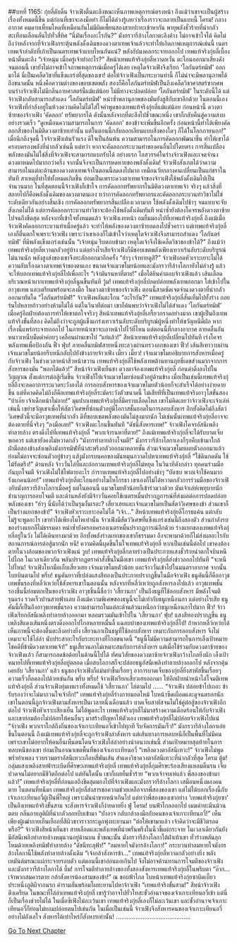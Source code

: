 ##บทที่ 1165: กุ่ยลี่ดับดิ้น
จ้าวเฟิงตื่นตะลึงขณะเห็นภาพเหตุการณ์ตรงหน้า ถึงแม้ว่าเขาจะเป็นผู้สร้างเรื่องทั้งหมดนี้ขึ้น แต่ก่อนที่เขาจะลงมือทำ ก็ไม่ได้ล่วงรู้เลยว่าเรื่องราวจะกลายเป็นแบบนี้
โครม!
กลางอากาศ คมดาบเหี้ยมโหดที่เหมือนกันไม่มีผิดเพี้ยนสองสายปะทะเข้าหากัน พายุพลังชั่วร้ายที่น่ากลัวสะเทือนเลือนลั่นไปทั่วสี่ทิศ
“นี่มันเรื่องอะไรกัน?”
มังกรวารีล้างโลกาตะลึงค้าง ไม่อาจเข้าใจได้
คิดไม่ถึงว่าหลังจากที่จ้าวเฟิงกระตุ้นพลังดั้งเดิมของดวงตาเทพเจ้าแล้วจะทำให้เกิดภาพเหตุการณ์เช่นนี้
เนตรเทพเจ้าลำดับที่เก้าเป็นเนตรเทพเจ้าแบบไหนกันแน่?
พลังอัปมงคลกระจายออกไป เทพแท้จริงกุ่ยลี่เบื้องหน้าตื่นตะลึง
“เจ้าหนุ่ม เมื่อครู่เจ้าทำอะไร?”
สีหน้าเทพแท้จริงกุ่ยลี่หวาดหวั่น ตะโกนออกมาเสียงดัง
จนตอนนี้ เขายังไม่อาจเข้าใจภาพเหตุการณ์เมื่อครู่ได้เลย เหตุใดจ้าวเฟิงจึงเรียก ‘โลกันตร์ทมิฬ’ ออกมาได้ นี่เป็นเคล็ดวิชาที่แข็งแกร่งที่สุดของเขา!
ต่อให้จ้าวเฟิงเป็นกระบวนท่านี้ ก็ไม่น่าจะมีพลานุภาพได้ถึงขนาดนั้น หนึ่งคือความต่างของขอบเขตพลัง สองก็คือโลกันตร์ทมิฬเป็นถึงเคล็ดวิชาศาสตร์ซากศพ บนร่างจ้าวเฟิงไม่มีกลิ่นอายศาสตร์นี้แม้แต่น้อย ไม่มีทางจะปลดปล่อย ‘โลกันตร์ทมิฬ’ ในระดับนี้ได้
แต่จ้าวเฟิงกลับสามารถสำแดง ‘โลกันตร์ทมิฬ’ หนำซ้ำพลานุภาพของมันยังสูสีกับเขาอีกด้วย
ในตอนนี้เอง จ้าวเฟิงที่กำลังอยู่ในห้วงความคิดไม่ได้ใส่ใจคำพูดของเทพแท้จริงกุ่ยลี่แม้แต่น้อย
ก่อนหน้านี้ ดวงตาซ้ายของจ้าวเฟิง ‘คัดลอก’ ทรัพยากรได้ ดังนั้นหลังจากที่ตะลึงไปชั่วขณะหนึ่ง เขาก็กลับคืนสู่ความสงบอย่างรวดเร็ว
“ดูเหมือนความสามารถในการ ‘คัดลอก’ ของข้าจะเพิ่มขึ้นอีกครั้ง ก่อนหน้านี้ทำได้เพียงคัดลอกสิ่งของในมิติดวงตาซ้ายเท่านั้น แต่ในตอนนี้กลับลอกเลียนแบบสิ่งของใดๆ ก็ได้ในโลกภายนอก!”
เมื่อนึกถึงจุดนี้ ใจจ้าวเฟิงเต้นรัวแรง ดีใจเป็นล้นพ้น
ความสามารถในการคัดลอกพัฒนาขึ้น ทำให้เขาได้ครอบครองพลังที่น่ากลัวเช่นนี้
แต่ทว่า หากจะคัดลอกกระบวนท่าของคนอื่นไปโดยตรง การสิ้นเปลืองพลังของมันไม่ใช่สิ่งที่จ้าวเฟิงจะสามารถแบกรับได้
อย่างแรก ไอสวรรค์ในร่างจ้าวเฟิงและเจตจำนงดวงตาหมดไปมากกว่าครึ่ง จากนั้นจึงจะเป็นการหดหายของพลังดั้งเดิม!
จ้าวเฟิงสังเกตได้ว่าความสามารถในแต่ละด้านของดวงตาเทพเจ้าในตอนนี้ลดลงไปมาก เหมือนวัยกลางคนเปลี่ยนเป็นแก่ชราในทันที
สาเหตุที่ทำให้ทั้งหมดเกิดขึ้น ย่อมเป็นเพราะดวงตาเทพเจ้าของจ้าวเฟิงใช้พลังดั้งเดิมไปเป็นจำนวนมาก
ในที่สุดตอนนี้จ้าวเฟิงก็เข้าใจ การคัดลอกทรัพยากรในมิติดวงตาเทพเจ้า จริงๆ แล้วสิ่งที่สลายไปก็คือพลังดั้งเดิมของดวงตาตนเอง
ทว่าการคัดลอกทรัพยากรและคัดลอกกระบวนท่าวิชาไม่ใช่ระดับเดียวกันอย่างสิ้นเชิง การคัดลอกทรัพยากรสิ้นเปลืองเวลามาก ใช้พลังดั้งเดิมไปช้าๆ จนแทบจะจับสังเกตไม่ได้
แต่การคัดลอกกระบวนท่าวิชาจะต้องใช้พลังดั้งเดิมทันที หนำซ้ำยังต้องโคจรพลังดวงตาซ้ายไปจนถึงขีดสุด
หลังจากที่เข้าใจทั้งหมดแล้ว จ้าวเฟิงเงยหน้า อมยิ้มมองไปที่เทพแท้จริงกุ่ยลี่
ถึงแม้เมื่อจ้าวเฟิงคัดลอกกระบวนท่าเมื่อครู่แล้ว จะทำให้พลังของดวงตาซ้ายลดลงไปชั่วคราว แต่เทพแท้จริงกุ่ยลี่เองก็ตื่นตกใจเพราะจ้าวเฟิง
เพราะว่าเขาเองก็ไม่เข้าใจว่าเหตุใดจ้าวเฟิงจึงสามารถสำแดง ‘โลกันตร์ทมิฬ’ ที่มีพลังแข็งแกร่งเช่นนั้น
“เจ้าหนุ่ม รีบตอบข้ามา เหตุใดเจ้าจึงใช้เคล็ดวิชาของข้าได้?”
ถึงแม้ว่าเทพแท้จริงกุ่ยลี่หวาดกลัวอยู่บ้าง แต่อย่างไรเสียจ้าวเฟิงก็มีขอบเขตพลังเพียงเทวาเร้นลับระดับบริบูรณ์ ไม่นานนัก พลังสูงส่งของเขาจึงทะลักออกมาอีกครั้ง
“ฮ่าๆ เจ้าทายดูสิ?”
จ้าวเฟิงอดหัวเราะเยาะไม่ได้ ความลับเรื่องดวงตาเทพเจ้าของตนเอง ขนาดเจ้าแมวขโมยน้อยและมังกรวารีล้างโลกายังไม่ล่วงรู้ แล้วจะให้บอกเทพแท้จริงกุ่ยลี่ไปเพื่ออะไร
“เจ้ามันรนหาที่ตาย!”
เมื่อได้ยินคำตอบจ้าวเฟิงแล้ว เส้นเลือดบริเวณหน้าผากเทพแท้จริงกุ่ยลี่นูนขึ้นทันที
วู้ม!
เทพแท้จริงกุ่ยลี่ปลดปล่อยพลังเทพออกมา ใส่เข้าไปในอาวุธเทพ และเตรียมพร้อมจะลงมือ
ในดวงตาซ้ายของจ้าวเฟิง ตอนนี้สาดซัดเจตจำนงดวงตาที่น่ากลัวออกมาทันใด
“โลกันตร์ทมิฬ!”
จ้าวเฟิงพลันตะโกน
“อะไรกัน?”
เทพแท้จริงกุ่ยลี่สั่นเทิ้มไปทั้งร่าง ถอยร่นไปหลายก้าวอย่างห้ามไม่ได้
แต่ในวินาทีต่อมา เขาก็ค้นพบว่าจ้าวเฟิงไม่ได้สำแดง ‘โลกันตร์ทมิฬ’ เมื่อครู่อีกฝ่ายต้องการทำให้เขาตกใจจริงๆ
สีหน้าเทพแท้จริงกุ่ยลี่เกรี้ยวกราดอย่างมาก เขาผู้เป็นถึงเทพแท้จริงขั้นที่สอง คิดไม่ถึงว่าจะถูกผู้แข็งแกร่งเทวาเร้นลับระดับบริบูรณ์ผู้หนึ่งทำให้ขวัญหนีดีฝ่อ หากเรื่องนี้แพร่กระจายออกไป ในภายหน้าเขาจะเอาหน้าไปไว้ที่ไหน
แต่ตอนนี้ที่กลางอากาศ ลายคลื่นอันหนาวเหน็บมืดดำค่อยๆ เคลื่อนผ่านเขาไป
“แย่แล้ว!”
สีหน้าเทพแท้จริงกุ่ยลี่เปลี่ยนไปทันที เร่งโคจรพลังเทพเพื่อป้องกัน
ฟิ้ว ฟุ่บ!
ลายคลื่นทมิฬสายหนึ่งทะลวงผ่านทรวงอกของเขา
ฟิ้ว!
เส้นสีเทาวาบผ่าน เจ้าแมวขโมยน้อยรีบหนีกลับไปยังข้างกายจ้าวเฟิง
เมี้ยว เมี้ยว!
เจ้าแมวขโมยอธิบายการสังหารเมื่อครู่กับจ้าวเฟิง ในช่วงเวลาหน้าสิ่วหน้าขวาน เทพแท้จริงกุ่ยลี่ใช้พลังเทพต้านทานฤทธิ์เดชส่วนมากจากการสังหารของมัน
“พอกได้แล้ว!”
สีหน้าจ้าวเฟิงเย็นชา ดวงตาจ้องเทพแท้จริงกุ่ยลี่ ก่อนดำดิ่งลงไปในวิญญาณ
ตั้งแต่การต่อสู้เริ่มขึ้น จ้าวเฟิงก็ให้เจ้าแมวขโมยซ่อนตัวอยู่ด้านข้าง เมื่อเป็นเช่นนี้เทพแท้จริงกุ่ยลี่ถึงจะลดอาการระแวดระวังลงได้ การลอบสังหารของเจ้าแมวขโมยตัวน้อยก็จะสำเร็จได้อย่างง่ายดายขึ้น
แต่ที่คาดคิดไม่ถึงก็คือเทพแท้จริงกุ่ยลี่ระมัดระวังตัวขนาดนี้ ไม่เสียทีที่เป็นเทพแท้จริงอาวุโสขั้นสอง
“บ้าเอ๊ย เจ้าเด็กหน้าไม่อาย!”
มุมปากเทพแท้จริงกุ่ยลี่มีคราบเลือดไหล
เขาไม่คิดเลยว่าจ้าวเฟิงจะเจ้าเล่ห์เช่นนี้ เขย่าขวัญเขาเพื่อให้สัตว์วิเศษที่ซ่อนตัวอยู่มีโอกาสชั้นยอดในการลอบสังหาร
อีกทั้งคิดไม่ถึงสัตว์วิเศษตัวนี้จะมีอาวุธเทพที่น่ากลัว ดีที่ขอบเขตพลังของมันไม่สูงมากนัก ไม่เช่นนั้นเทพแท้จริงกุ่ยลี่อาจจะต้องตายที่นี่จริงๆ
“ลงมือเลย!”
จ้าวเฟิงตะโกนขึ้นทันที
“ดัชนีสังหารเทพ!”
จ้าวเฟิงโคจรอัสนีเพลิงทำลายล้าง ตรงดิ่งไปที่เทพแท้จริงกุ่ยลี่
“พวกเจ้ารนหาที่ตาย!”
ถึงแม้เทพแท้จริงกุ่ยลี่จะได้รับบาดเจ็บพอควร แต่เขายังคงไม่หวาดกลัว
“มังกรทำลายล้างโจมตี!”
มังกรวารีล้างโลกาเองก็รุกคืบเข้ามาใกล้ ฝ่ามือสองข้างส่งเพลิงมังกรทมิฬที่น่าสะพรึงกลัวออกมาหลายชั้น
ส่วนเจ้าแมวขโมยเผยตัวออกมาแล้ว ย่อมไม่อาจจะซ่อนตัวอยู่ข้างๆ แส้งูมังกรบนคอของมันหมุนกวาดไปหาเทพแท้จริงกุ่ยลี่
“ใช้ดินกดดัน ใช้ไม้รัดตรึง!”
ด้านหลัง จ้าววั่นไล่บี้และก่อกวนเทพแท้จริงกุ่ยลี่ไม่หยุด
ในวินาทีดังกล่าว ทุกคนร่วมมือกันบุกโจมตี จ้าวเฟิงไม่ใช้ไพ่ตายอะไร กำราบเทพแท้จริงกุ่ยลี่ไปอย่างช้าๆ
“บัดซบ พวกเจ้าใช้คนมากรังแกคนน้อย!”
เทพแท้จริงกุ่ยลี่ตะโกนอย่างโมโหโกรธา
เขาเองก็ไม่ได้หวาดกลัวการร่วมมือของจ้าวเฟิงกับมังกรวารีล้างโลกาเมื่อครู่
แต่ในตอนนี้ แมวขโมยตัวน้อยก็เข้าร่วมวงด้วย มันเจ้าเล่ห์เพทุบายนัก ชำนาญการลอบโจมตี และด้านหลังยังมีจ้าววั่นคอยใช้เนตรหมื่นปรากฏการณ์ที่ส่งผลต่อการปลดปล่อยพลังของเขา
“ฮ่าๆ นี่นับได้ว่าเป็นรุมงั้นเรอะ? เสี่ยวเฮยและเจ้าแมวขโมยเป็นสัตว์วิเศษของข้า ส่วนเขาก็เป็นร่างแยกของข้า!”
จ้าวเฟิงหัวเราะเยาะอดไม่ได้
“เจ้า…”
สีหน้าเทพแท้จริงกุ่ยลี่โกรธแค้น แต่กลับไม่รู้จะพูดอะไร
เขาทำได้เพียงโมโหเท่านั้น จ้าวเฟิงมีสัตว์วิเศษที่แข็งแกร่งเช่นนี้ถึงสองตัว ส่วนกำลังรบของร่างแยกก็ไม่ธรรมดา หนำซ้ำยังครอบครองเนตรหมื่นปรากฏการณ์อีกด้วย
ร่างแยกของเทพแท้จริงกุ่ยลี่อยู่ในวัง ไม่ได้เดินทางมาด้วย อีกทั้งพลังร่างแยกของเขาก็ธรรมดา ถึงจะพามาด้วยก็ไม่ส่งผลอะไรกับสถานการณ์การต่อสู้มากนัก
หนี!
ความคิดนี้ผุดขึ้นในใจเทพแท้จริงกุ่ยลี่ หากเป็นเช่นนี้ต่อไป เขาคงต้องตายในวงล้อมของพวกจ้าวเฟิงแน่
วูบ!
เทพแท้จริงกุ่ยลี่กลายร่างเป็นประกายแสงชั่วร้ายน่าตกใจบินหนีไปไกล
ในเวลาเดียวกัน พลันปรากฏตราคำสั่งขึ้นในมือเขา เทพแท้จริงกุ่ยลี่ส่งข่าวออกไปทันที
“จะหนีไปไหน!
จ้าวเฟิงโบกมือเก็บเสี่ยวเฮย เจ้าแมวขโมยตัวน้อย และจ้าววั่นเข้าไปในมนตราอากาศ จากนั้นโบยบินตามไป
พรึ่บ!
ธนูคันยาวที่เปล่งแสงสีทองเป็นประกายปรากฏขึ้นในมือจ้าวเฟิง
ธนูคันนี้ก็คืออาวุธเทพชั้นรองที่หลี่ว์เหว่ยใช้สังหารเขาในตอนนั้น หลังจากที่หลี่ว์เหว่ยถูกสังหารลงไปแล้ว อาวุธเทพชั้นรองชิ้นนี้ย่อมตกเป็นของจ้าวเฟิง
อาวุธชิ้นนี้ชื่อว่า ‘เสี้ยวนภา’ เป็นถึงธนูที่ใช้ลอบสังหาร มีพลังโจมตีรุนแรง รวดเร็วปานสายฟ้าแลบ
ถึงแม้ความพิเศษของธนูนี้จะไม่เท่ากับธนูเหนือนภา แต่อย่างไรเสีย ธนูคันนี้ก็เป็นถึงอาวุธเทพชั้นรอง ความสามารถในแต่ละด้านล้วนเหนือกว่าธนูเหนือนภาไปมาก
ฟิ้ว!
จ้าวเฟิงเรียกอัสนีเพลิงทำลายล้างออกมา หลอมรวมมันเข้าไปใน ‘เสี้ยวนภา’
ฟุ่บ!
แสงสีทองปรากฏขึ้น ธนูเพลิงสีแดงเส้นหนึ่งตรงดิ่งออกไปไกลหลายหมื่นลี้ แฉลบบ่าของเทพแท้จริงกุ่ยลี่ไป!
ถ้าหากหลี่ว์เหว่ยได้เห็นภาพนี้จะต้องตื่นตะลึงอย่างยิ่ง เสี้ยวนภาเป็นธนูที่ใช้ลอบสังหาร เหมาะกับการลอบสังหาร จึงไม่เหมาะจะใช้ไล่ล่า นับประสาอะไรกับระยะทางที่ไกลขนาดนี้
“ธนูนี้ไม่มีความสามารถในการเล็งเป้าหมาย โชคดีที่ข้ามีดวงตาเทพเจ้า!”
ธนูเสี้ยวนภาไม่เหมาะสมกับการล่าสังหาร แต่เมื่อใช้ร่วมกับดวงตาซ้ายของจ้าวเฟิงแล้ว ก็สามารถลดข้อด้อยในด้านนี้ไปได้
ทัศนวิสัยของดวงตาซ้ายจ้าวเฟิงกว้างไกลยิ่งนัก เล็งเป้าหมายไปที่เทพแท้จริงกุ่ยลี่อยู่ตลอด เมื่อสบโอกาสก็จะปล่อยธนูอัสนีเพลิงทำลายล้างออกไป
หลังจากคุ้นเคยกับ ‘เสี้ยวนภา’ แล้ว ธนูของจ้าวเฟิงก็แม่นยำขึ้นเรื่อยๆ
อาการบาดเจ็บของกุ่ยลี่ยิ่งสาหัสขึ้นเรื่อยๆ ความเร็วก็ลดลงไปด้วยเช่นกัน
พรึ่บ พรึ่บ!
จ้าวเฟิงเรียกเสี่ยวเฮยออกมา ให้อีกฝ่ายนำหน้าไล่โจมตีเทพแท้จริงกุ่ยลี่ ส่วนจ้าวเฟิงทุ่มเทแรงทั้งหมดใช้ ‘เสี้ยวนภา’ ไล่ตามไป
……
“จ้าวเฟิง ปล่อยข้าไปเถอะ ข้ารับรองว่าจะไม่มากวนใจเจ้าอีก!”
เทพแท้จริงกุ่ยลี่ร่างกายมอดไหม้ ใบหน้าซีดเผือดและดูจนตรอกนัก เขาในตอนนี้ถูกจ้าวเฟิงตามสังหารเป็นเวลาหนึ่งเดือนแล้ว บาดเจ็บสาหัสจนไม่ใช่คู่ต่อสู้ของจ้าวเฟิงอีกต่อไป
จ้าวเฟิงหัวเราะเสียงเย็น ไม่ได้พูดอะไร
เทพแท้จริงกุ่ยลี่ไม่มาสร้างความเดือดร้อนให้กับจ้าวเฟิง และเขาย่อมต้องไม่ปล่อยให้คนอื่นๆ มาสร้างปัญหาให้ตัวเอง เทพแท้จริงกุ่ยลี่ไม่ปล่อยจ้าวเฟิงไปแน่
“จ้าวเฟิง พวกเราใกล้ถึงถิ่นของเจ้าเกาะเทียนอวี่เข้าไปทุกที รีบจัดการมันเร็ว!”
มังกรวารีล้างโลกาเอ่ยขึ้นในตอนนี้
ถึงแม้เทพแท้จริงกุ่ยลี่จะถูกจ้าวเฟิงล่าสังหาร แต่เส้นทางการหลบหนีก็เป็นพื้นที่ไม่มีคน เพราะเขาไม่อยากให้คนอื่นเห็นตนโดนจ้าวเฟิงไล่ล่าอย่างน่าอนาถเช่นนี้ ส่วนเป้าหมายสุดท้ายในการหลบหนีของเขา ย่อมเป็นอาณาเขตพื้นที่ของเจ้าเกาะเทียนอวี่
“เพลิงดวงตาอัสนีเทวะ!”
จ้าวเฟิงไม่พูดพร่ำทำเพลง รวบรวมตราอัสนีเทวะเกือบสี่พันเส้น สำแดงวิชาดวงตาอัสนีเทวะที่น่ากลัวที่สุด
โครม ตู้ม!
กลุ่มแสงเพลิงสายฟ้าระเบิดที่ศีรษะเทพแท้จริงกุ่ยลี่
เทพแท้จริงกุ่ยลี่กุมศีรษะร้องเสียงแหลมดิ้นรน เจ็บปวดจนไม่อยากมีชีวิตอีกต่อไป
แต่ทันใดนั้น เขาก็เผยยิ้มชั่วร้าย
“พวกเจ้าจบเห่แล้ว พี่สองของข้ามาแล้ว!”
เทพแท้จริงกุ่ยลี่ที่อ่อนแอถึงขีดสุดมองไปที่จ้าวเฟิงและมังกรวารีล้างโลกา เสมือนหนึ่งมองคนตาย
ในตอนที่หนีมา เทพแท้จริงกุ่ยลี่ส่งสารขอความช่วยเหลือจากพี่สองของเขา แต่ไม่ได้บอกเรื่องนี้กับเจ้าเกาะเทียนอวี่ผู้เป็นพี่ใหญ่ เพราะมันน่าขายหน้าเกินไป แต่ทว่าพี่สองของเขาอย่าง ‘เทพแท้จริงกุ่ยซา’ เป็นถึงเทพแท้จริงขั้นสาม จะสังหารจ้าวเฟิงก็ง่ายดายยิ่ง
ฟู่ โครม!
บนฟ้าไกลออกไป เมฆดำทะมึนม้วนตลบ กลิ่นอายภูติผีที่น่ากลัวลอยบีบเข้ามา
“บังอาจ กลับกล้าลงมือกับคนของเจ้าเกาะเทียนอวี่!”
เห็นเพียงผู้เฒ่ากายเย็นเยือกที่สีผิวขาวราวกระดูกพุ่งทะยานมา
“ต่อให้เขามาแล้ว เจ้าคิดว่าจะมีชีวิตรอดหรือ?”
จ้าวเฟิงสีหน้าเย็นชา สายเลือดและพลังเทพที่น่าพรั่นพรึงในนิ้วชี้แผ่กระจาย ในเวลาเดียวกันยังมีอัสนีเพลิงทำลายล้างหมุนวนอยู่ด้านบน
ชั่วขณะนั้น มังกรวารีล้างโลกาใต้ฝ่าเท้าเขา ทั่วร่างพลันลุกโหมด้วยเพลิงทมิฬทำลายล้าง
“ดัชนีทะลุฟ้า!”
“ลมหายใจมังกรล้างโลกา!”
กระบวนท่าลมหายใจมังกรล้างโลกานี้ใช้พลังทำลายล้างดั้งเดิม
“เจ้ากล้าสังหารข้า…”
เทพแท้จริงกุ่ยลี่หวาดกลัวอย่างยิ่ง พลังเหมันต์มรณะแผ่กระจายรอบตัว แต่ตอนนี้เขาอ่อนแอเกินไป จึงไม่อาจต้านทานการโจมตีของจ้าวเฟิงและมังกรวารีล้างโลกาได้
บึ้ม!
การโจมตีทำลายล้างของทั้งสองสังหารเทพแท้จริงกุ่ยลี่ในพริบตา
“อ๊าก…เจ้าพวกสมควรตาย กล้าสังหารน้องสามของข้า!”
ณ ขอบฟ้าไกล ใบหน้าเทพแท้จริงกุ่ยซาบิดเบี้ยว ประหนึ่งภูติผีจากนรก คำรามลั่นพร้อมโผทะยานไปหาจ้าวเฟิง
“เทพแท้จริงขั้นสาม!”
สีหน้าจ้าวเฟิงตึงเครียด
ในขณะที่ไล่ล่าเทพแท้จริงกุ่ยลี่ เขารู้ว่าอาจไปยั่วโทสะขั้วอำนาจของเจ้าเกาะเทียนอวี่เข้า แต่นี่ก็เป็นเรื่องช่วยไม่ได้ ในเมื่อซีเฟิงไม่ละเว้นเขา เทพแท้จริงกุ่ยลี่เองก็ไม่ละเว้นเขา และขั้วอำนาจเจ้าเกาะเทียนอวี่ก็ย่อมไม่ยอมปล่อยตนไปเช่นกัน
ในเมื่อเป็นเช่นนี้ จ้าวเฟิงจึงสังหารคนของเจ้าเกาะเทียนอวี่อย่างไม่ลังเลใจ สังหารได้เท่าไหร่ก็สังหารเท่านั้น!
……………………………………


[Go To Next Chapter]( ./22.md)